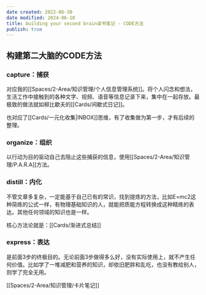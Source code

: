 ```yaml
---
date created: 2022-06-30
date modified: 2024-06-10
title: building your second brain读书笔记 - CODE方法
publish: true
---
```

## 构建第二大脑的CODE方法

### capture：捕获

对应我的[[Spaces/2-Area/知识管理/个人信息管理系统]]。将个人闪念和想法，生活工作中接触到的各种文字、视频、语音等信息记录下来，集中在一起存放。最极致的做法就如柳比歇夫的[[Cards/间歇式日记]]。

也对应了[[Cards/一元化收集\|INBOX]]思维，有了收集做为第一步，才有后续的整理。

### organize：组织

以行动为目的驱动自己去阻止这些捕获的信息，使用[[Spaces/2-Area/知识管理/P.A.R.A]]方法。

### distill：内化

不管文章多复杂，一定能基于自己已有的常识，找到提炼的方法，比如E=mc2这种简练的公式一样，有物理基础知识的人，就能把质能方程转换成这种精练的表达。其他任何领域的知识也是一样。

核心方法论就是：[[Cards/渐进式总结]]

### express：表达

是前面3步的终极目的。无论前面3步做得多么好，没有实际使用上，就不产生任何价值。比如学了一堆减肥和营养的知识，却依旧肥胖和乱吃，也没有教给别人，则学了完全无用。

[[Spaces/2-Area/知识管理/卡片笔记]]